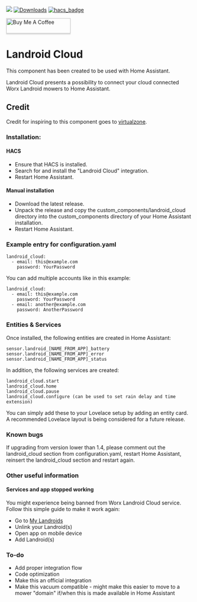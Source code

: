 [![](https://img.shields.io/github/release/mtrab/landroid_cloud/all.svg?style=plastic)](https://github.com/mtrab/landroid_cloud/releases)
[![Downloads](https://img.shields.io/github/downloads/MTrab/landroid_cloud/total.svg?style=plastic "Downloads")](https://github.com/MTrab/landroid_cloud/releases)
[![hacs_badge](https://img.shields.io/badge/HACS-Default-orange.svg?style=plastic)](https://github.com/custom-components/hacs)

<a href="https://www.buymeacoffee.com/mtrab" target="_blank"><img src="https://www.buymeacoffee.com/assets/img/custom_images/orange_img.png" alt="Buy Me A Coffee" style="height: 41px !important;width: 174px !important;box-shadow: 0px 3px 2px 0px rgba(190, 190, 190, 0.5) !important;-webkit-box-shadow: 0px 3px 2px 0px rgba(190, 190, 190, 0.5) !important;" ></a>

# Landroid Cloud

This component has been created to be used with Home Assistant.

Landroid Cloud presents a possibility to connect your cloud connected Worx Landroid mowers to Home Assistant.

## Credit

Credit for inspiring to this component goes to [virtualzone](https://github.com/virtualzone).

### Installation:

#### HACS

- Ensure that HACS is installed.
- Search for and install the "Landroid Cloud" integration.
- Restart Home Assistant.

#### Manual installation

- Download the latest release.
- Unpack the release and copy the custom_components/landroid_cloud directory into the custom_components directory of your Home Assistant installation.
- Restart Home Assistant.

### Example entry for configuration.yaml

```
landroid_cloud:
  - email: this@example.com
    password: YourPassword
```

You can add multiple accounts like in this example:

```
landroid_cloud:
  - email: this@example.com
    password: YourPassword
  - email: another@example.com
    password: AnotherPassword
```

### Entities & Services

Once installed, the following entities are created in Home Assistant:

```
sensor.landroid_[NAME_FROM_APP]_battery
sensor.landroid_[NAME_FROM_APP]_error
sensor.landroid_[NAME_FROM_APP]_status
```

In addition, the following services are created:

```
landroid_cloud.start
landroid_cloud.home
landroid_cloud.pause
landroid_cloud.configure (can be used to set rain delay and time extension)
```

You can simply add these to your Lovelace setup by adding an entity card. A recommended Lovelace layout is being considered for a future release.

### Known bugs

If upgrading from version lower than 1.4, please comment out the landroid_cloud section from configuration.yaml, restart Home Assistant, reinsert the landroid_cloud section and restart again.

### Other useful information
#### Services and app stopped working

You might experience being banned from Worx Landroid Cloud service.
Follow this simple guide to make it work again:
* Go to [My Landroids](https://account.worxlandroid.com/product-items)
* Unlink your Landroid(s)
* Open app on mobile device
* Add Landroid(s)

### To-do

* Add proper integration flow
* Code optimization
* Make this an official integration
* Make this vacuum compatible - might make this easier to move to a mower "domain" if/when this is made available in Home Assistant
